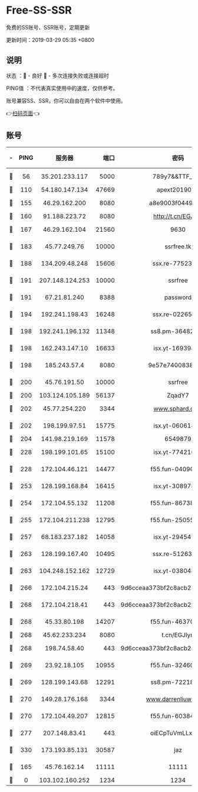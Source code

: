 # Free-SS-SSR

免费的SS账号、SSR账号，定期更新

更新时间：2019-03-29 05:35 +0800

## 说明

状态     ：🙂 - 良好 🙁 - 多次连接失败或连接超时

PING值   ：不代表真实使用中的速度，仅供参考。

账号兼容SS、SSR，你可以自由在两个软件中使用。

👉[扫码页面](https://liesauer.github.io/Free-SS-SSR/)👈

## 账号

|-|PING|服务器|端口|密码|加密方式|区域|
|:----:|:----:|:-----:|-----:|:----:|:----:|:----:|
|🙂|56|35.201.233.117|5000|789y7&&TTF_+><|aes-256-cfb|US|
|🙂|110|54.180.147.134|47669|apext2019001|chacha20|KR|
|🙂|155|46.29.162.200|8080|a8e9003f0449cea5|chacha20-ietf|RU|
|🙂|160|91.188.223.72|8080|http://t.cn/EGJIyrl|rc4-md5|RU|
|🙂|167|46.29.162.104|21560|9630|aes-128-ctr|RU|
|🙂|183|45.77.249.76|10000|ssrfree.tk|aes-256-cfb|SG|
|🙂|188|134.209.48.248|15606|ssx.re-77523677|aes-256-cfb|US|
|🙂|191|207.148.124.253|10000|ssrfree|aes-256-cfb|SG|
|🙂|191|67.21.81.240|8388|password|aes-256-cfb|US|
|🙂|194|192.241.198.43|16248|ssx.re-02265507|aes-256-cfb|US|
|🙂|198|192.241.196.132|11348|ss8.pm-36482567|aes-256-cfb|US|
|🙂|198|162.243.147.10|16633|isx.yt-16939804|aes-256-cfb|US|
|🙂|198|185.243.57.4|8080|9e57e7400838a01e|chacha20-ietf|US|
|🙂|200|45.76.191.50|10000|ssrfree|aes-256-cfb|SG|
|🙂|200|103.124.105.189|56137|ZqadY7|chacha20|US|
|🙂|202|45.77.254.220|3344|www.sphard.com|aes-256-cfb|SG|
|🙂|202|198.199.97.51|15775|isx.yt-06061860|aes-256-cfb|US|
|🙂|204|141.98.219.169|11578|6549879|chacha20|US|
|🙂|228|198.199.101.65|15100|isx.yt-77421090|aes-256-cfb|US|
|🙂|228|172.104.46.121|14477|f55.fun-04090442|aes-256-cfb|SG|
|🙂|253|128.199.168.84|16415|isx.yt-30897895|aes-256-cfb|SG|
|🙂|254|172.104.55.132|11208|f55.fun-86738977|aes-256-cfb|SG|
|🙂|255|172.104.211.238|12795|f55.fun-25055177|aes-256-cfb|US|
|🙂|257|68.183.237.182|14058|isx.yt-29454762|aes-256-cfb|SG|
|🙂|263|128.199.167.40|10495|ssx.re-51263032|aes-256-cfb|SG|
|🙂|263|104.248.152.162|12729|isx.yt-03804841|aes-256-cfb|SG|
|🙂|266|172.104.215.24|443|9d6cceaa373bf2c8acb22e60b6a58be6|aes-256-cfb|US|
|🙂|268|172.104.218.41|443|9d6cceaa373bf2c8acb22e60b6a58be6|aes-256-cfb|US|
|🙂|268|45.33.80.198|14207|f55.fun-46370894|aes-256-cfb|US|
|🙂|268|45.62.233.234|8080|t.cn/EGJIyrl|rc4-md5|CA|
|🙂|268|198.74.58.40|443|9d6cceaa373bf2c8acb22e60b6a58be6|aes-256-cfb|US|
|🙂|269|23.92.18.105|10955|f55.fun-32460118|aes-256-cfb|US|
|🙂|269|128.199.143.68|12291|ss8.pm-72218941|aes-256-cfb|SG|
|🙂|270|149.28.176.168|3344|www.darrenliuwei.com|aes-256-cfb|AU|
|🙂|270|172.104.49.207|12815|f55.fun-60384843|aes-256-cfb|SG|
|🙂|277|207.148.83.41|443|oiECpTuVmLLxk4Ts|aes-256-cfb|AU|
|🙂|330|173.193.85.131|30587|jaz|aes-256-cfb|US|
|🙂|165|45.76.162.14|11111|11111|aes-256-cfb|SG|
|🙁|0|103.102.160.252|1234|1234|rc4-md5|JP|
